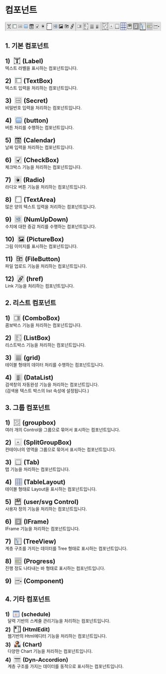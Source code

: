 # 컴포넌트
<img src="../../.vuepress/public/documentation/view-designer/Structure/Tool_Box/ToolBox_Component.png" width="700" height="30"/> 

## 1. 기본 컴포넌트
<b class="font20"> 1\) &nbsp;<img src="../../.vuepress/public/documentation/view-designer/Structure/Tool_Box/Label.png" class="iconBtn" width="25" height="25"> (Label) </b> <br/>
텍스트 라벨을 표시하는 컴포넌트입니다.

<b class="font20"> 2\) &nbsp;<img src="../../.vuepress/public/documentation/view-designer/Structure/Tool_Box/TextBox.png" class="iconBtn" width="25" height="25"> (TextBox) </b> <br/>
텍스트 입력을 처리하는 컴포넌트입니다.

<b class="font20"> 3\) &nbsp;<img src="../../.vuepress/public/documentation/view-designer/Structure/Tool_Box/Secret.png" class="iconBtn" width="25" height="25"> (Secret) </b> <br/>
비밀번호 입력을 처리하는 컴포넌트입니다.

<b class="font20"> 4\) &nbsp;<img src="../../.vuepress/public/documentation/view-designer/Structure/Tool_Box/button.png" class="iconBtn" width="25" height="25"> (button) </b> <br/>
버튼 처리를 수행하는 컴포넌트입니다.

<b class="font20"> 5\) &nbsp;<img src="../../.vuepress/public/documentation/view-designer/Structure/Tool_Box/Calendar.png" class="iconBtn" width="25" height="25"> (Calendar) </b> <br/>
날짜 입력을 처리하는 컴포넌트입니다.

<b class="font20"> 6\) &nbsp;<img src="../../.vuepress/public/documentation/view-designer/Structure/Tool_Box/CheckBox.png" class="iconBtn" width="25" height="25"> (CheckBox) </b> <br/>
체크박스 기능을 처리하는 컴포넌트입니다.

<b class="font20"> 7\) &nbsp;<img src="../../.vuepress/public/documentation/view-designer/Structure/Tool_Box/Radio.png" class="iconBtn" width="25" height="25"> (Radio) </b> <br/>
라디오 버튼 기능을 처리하는 컴포넌트입니다.

<b class="font20"> 8\) &nbsp;<img src="../../.vuepress/public/documentation/view-designer/Structure/Tool_Box/TextArea.png" class="iconBtn" width="25" height="25"> (TextArea) </b> <br/>
많은 양의 텍스트 입력을 처리하는 컴포넌트입니다.

<b class="font20"> 9\) &nbsp;<img src="../../.vuepress/public/documentation/view-designer/Structure/Tool_Box/NumUpDown.png" class="iconBtn" width="25" height="25"> (NumUpDown) </b> <br/>
수치에 대한 증감 처리를 수행하는 컴포넌트입니다.

<b class="font20"> 10\) &nbsp;<img src="../../.vuepress/public/documentation/view-designer/Structure/Tool_Box/PictureBox.png" class="iconBtn" width="25" height="25"> (PictureBox) </b> <br/>
그림 이미지를 표시하는 컴포넌트입니다.

<b class="font20"> 11\) &nbsp;<img src="../../.vuepress/public/documentation/view-designer/Structure/Tool_Box/FileButton.png" class="iconBtn" width="25" height="25"> (FileButton) </b> <br/>
파일 업로드 기능을 처리하는 컴포넌트입니다.

<b class="font20"> 12\) &nbsp;<img src="../../.vuepress/public/documentation/view-designer/Structure/Tool_Box/href.png" class="iconBtn" width="25" height="25"> (href) </b> <br/>
Link 기능을 처리하는 컴포넌트입니다.

## 2. 리스트 컴포넌트
<b class="font20"> 1\) &nbsp;<img src="../../.vuepress/public/documentation/view-designer/Structure/Tool_Box/ComboBox.png" class="iconBtn" width="25" height="25"> (ComboBox) </b> <br/>
콤보박스 기능을 처리하는 컴포넌트입니다. 

<b class="font20"> 2\) &nbsp;<img src="../../.vuepress/public/documentation/view-designer/Structure/Tool_Box/ListBox.png" class="iconBtn" width="25" height="25"> (ListBox) </b> <br/>
리스트박스 기능을 처리하는 컴포넌트입니다.

<b class="font20"> 3\) &nbsp;<img src="../../.vuepress/public/documentation/view-designer/Structure/Tool_Box/grid.png" class="iconBtn" width="25" height="25"> (grid) </b> <br/>
테이블 형태의 데이터 처리를 수행하는 컴포넌트입니다.

<b class="font20"> 4\) &nbsp;<img src="../../.vuepress/public/documentation/view-designer/Structure/Tool_Box/DataList.png" class="iconBtn" width="25" height="25"> (DataList) </b> <br/>
검색창의 자동완성 기능을 처리하는 컴포넌트입니다. <br/>
(검색용 텍스트 박스의 list 속성에 설정됩니다.)

## 3. 그룹 컴포넌트
<b class="font20"> 1\) &nbsp;<img src="../../.vuepress/public/documentation/view-designer/Structure/Tool_Box/groupbox.png" class="iconBtn" width="25" height="25"> (groupbox) </b> <br/>
여러 개의 Control을 그룹으로 묶어서 표시하는 컴포넌트입니다.

<b class="font20"> 2\) &nbsp;<img src="../../.vuepress/public/documentation/view-designer/Structure/Tool_Box/SplitGroupBox.png" class="iconBtn" width="25" height="25"> (SplitGroupBox) </b> <br/>
컨테이너의 영역을 그룹으로 묶어서 표시하는 컴포넌트입니다.

<b class="font20"> 3\) &nbsp;<img src="../../.vuepress/public/documentation/view-designer/Structure/Tool_Box/Tab.png" class="iconBtn" width="25" height="25"> (Tab) </b> <br/>
탭 기능을 처리하는 컴포넌트입니다.

<b class="font20"> 4\) &nbsp;<img src="../../.vuepress/public/documentation/view-designer/Structure/Tool_Box/TableLayout.png" class="iconBtn" width="25" height="25"> (TableLayout) </b> <br/>
테이블 형태로 Layout을 표시하는 컴포넌트입니다.

<b class="font20"> 5\) &nbsp;<img src="../../.vuepress/public/documentation/view-designer/Structure/Tool_Box/user_svg_Control.png" class="iconBtn" width="25" height="25"> (user/svg Control) </b> <br/>
사용자 정의 기능을 처리하는 컴포넌트입니다.

<b class="font20"> 6\) &nbsp;<img src="../../.vuepress/public/documentation/view-designer/Structure/Tool_Box/IFrame.png" class="iconBtn" width="25" height="25"> (IFrame) </b> <br/>
IFrame 기능을 처리하는 컴포넌트입니다.

<b class="font20"> 7\) &nbsp;<img src="../../.vuepress/public/documentation/view-designer/Structure/Tool_Box/TreeView.png" class="iconBtn" width="25" height="25"> (TreeView) </b> <br/>
계층 구조를 가지는 데이터를 Tree 형태로 표시하는 컴포넌트입니다.

<b class="font20"> 8\) &nbsp;<img src="../../.vuepress/public/documentation/view-designer/Structure/Tool_Box/Progress.png" class="iconBtn" width="25" height="25"> (Progress) </b> <br/>
진행 정도 나타내는 바 형태로 표시하는 컴포넌트입니다.

<b class="font20"> 9\) &nbsp;<img src="../../.vuepress/public/documentation/view-designer/Structure/Tool_Box/Component.png" class="iconBtn" width="25" height="25"> (Component) </b> <br/>

## 4. 기타 컴포넌트
<b style="font-size: 18px"> 1\) &nbsp;<img src="../../.vuepress/public/documentation/view-designer/Structure/Tool_Box/schedule.png" class="iconBtn" width="25" height="25"> (schedule) </b> <br/>
&nbsp; 달력 기반의 스케쥴 관리기능을 처리하는 컴포넌트입니다. <br/>
<b style="font-size: 18px"> 2\) &nbsp;<img src="../../.vuepress/public/documentation/view-designer/Structure/Tool_Box/HtmlEdit.png" class="iconBtn" width="25" height="25"> (HtmlEdit) </b> <br/>
&nbsp; 웹기반의 Html에디터 기능을 처리하는 컴포넌트입니다. <br/>
<b style="font-size: 18px"> 3\) &nbsp;<img src="../../.vuepress/public/documentation/view-designer/Structure/Tool_Box/Chart.png" class="iconBtn" width="25" height="25"> (Chart) </b> <br/>
&nbsp; 다양한 Chart 기능을 처리하는 컴포넌트입니다. <br/>
<b style="font-size: 18px"> 4\) &nbsp;<img src="../../.vuepress/public/documentation/view-designer/Structure/Tool_Box/Dyn-Accordion.png" class="iconBtn" width="25" height="25"> (Dyn-Accordion) </b> <br/>
&nbsp; 계층 구조를 가지는 데이터를 동적으로 표시하는 컴포넌트입니다. <br/>

<style type='text/css'>
  [class*="boxBorder"] { border: 1px solid #bbb; }
  [class*="font20"] { font-size: 20px }
  [class*="font18"] { font-size: 18px }
  [class="boxB"] { background: #6a8bad3b;padding:10px;border-radius: 4px; }
  [class="spanBtn"] { border: 1px solid #bbb; border-radius: 4px;padding: 3px;background:white; color:dimgrey; }
  [class="spanEx"] { color: #00a4ff; }
  [class="arrow"] { color: #6a8bad;display: inline-block;position: relative;width:13px; }
  [class="iconBtn"] { position: relative;top: 5px; }
</style>